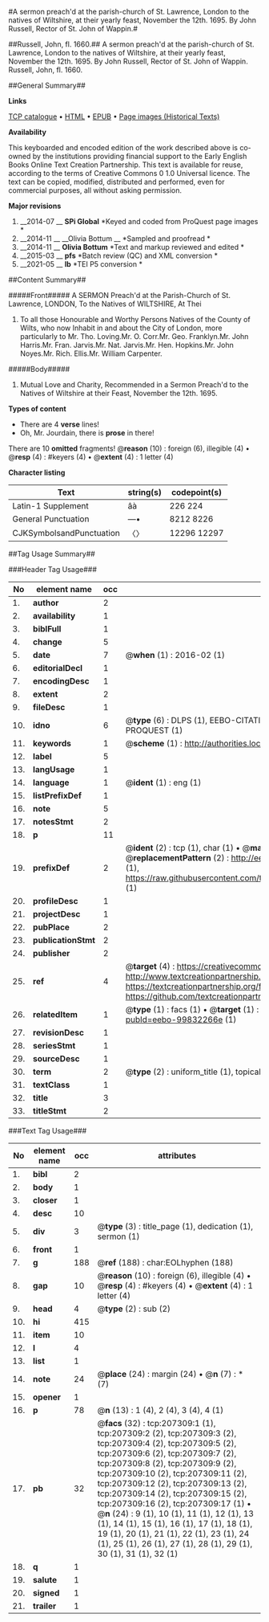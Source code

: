 #A sermon preach'd at the parish-church of St. Lawrence, London to the natives of Wiltshire, at their yearly feast, November the 12th. 1695. By John Russell, Rector of St. John of Wappin.#

##Russell, John, fl. 1660.##
A sermon preach'd at the parish-church of St. Lawrence, London to the natives of Wiltshire, at their yearly feast, November the 12th. 1695. By John Russell, Rector of St. John of Wappin.
Russell, John, fl. 1660.

##General Summary##

**Links**

[TCP catalogue](http://www.ota.ox.ac.uk/tcp/)  • 
[HTML](http://tei.it.ox.ac.uk/tcp/Texts-HTML/free/B29/B29151.html)  • 
[EPUB](http://tei.it.ox.ac.uk/tcp/Texts-EPUB/free/B29/B29151.epub) • 
[Page images (Historical Texts)](https://historicaltexts.jisc.ac.uk/eebo-99832266e)

**Availability**

This keyboarded and encoded edition of the work described above is co-owned by the
    institutions providing financial support to the Early English Books Online Text Creation
    Partnership. This text is available for reuse, according to the terms of  Creative Commons 0 1.0 Universal
    licence. The text can be copied, modified, distributed and performed, even for commercial
    purposes, all without asking permission.

**Major revisions**

1. __2014-07 __ __SPi Global__ *Keyed and coded from ProQuest page images *
1. __2014-11 __ __Olivia Bottum __ *Sampled and proofread *
1. __2014-11 __ __Olivia Bottum__ *Text and markup reviewed and edited *
1. __2015-03 __ __pfs__ *Batch review (QC) and XML conversion *
1. __2021-05 __ __lb__ *TEI P5 conversion *

##Content Summary##

#####Front#####
A SERMON Preach'd at the Parish-Church of St. Lawrence, LONDON, To the Natives of WILTSHIRE, At Thei
1. To all those Honourable and Worthy Persons Natives of the County of Wilts, who now Inhabit in and about the City of London, more particularly to
Mr. Tho. Loving.Mr. O. Corr.Mr. Geo. Franklyn.Mr. John Harris.Mr. Fran. Jarvis.Mr. Nat. Jarvis.Mr. Hen. Hopkins.Mr. John Noyes.Mr. Rich. Ellis.Mr. William Carpenter.

#####Body#####

1. Mutual Love and Charity, Recommended in a Sermon Preach'd to the Natives of Wiltshire at their Feast, November the 12th. 1695.

**Types of content**

  * There are 4 **verse** lines!
  * Oh, Mr. Jourdain, there is **prose** in there!

There are 10 **omitted** fragments! 
 @__reason__ (10) : foreign (6), illegible (4)  •  @__resp__ (4) : #keyers (4)  •  @__extent__ (4) : 1 letter (4)

**Character listing**


|Text|string(s)|codepoint(s)|
|---|---|---|
|Latin-1 Supplement|âà|226 224|
|General Punctuation|—•|8212 8226|
|CJKSymbolsandPunctuation|〈〉|12296 12297|

##Tag Usage Summary##

###Header Tag Usage###

|No|element name|occ|attributes|
|---|---|---|---|
|1.|__author__|2||
|2.|__availability__|1||
|3.|__biblFull__|1||
|4.|__change__|5||
|5.|__date__|7| @__when__ (1) : 2016-02 (1)|
|6.|__editorialDecl__|1||
|7.|__encodingDesc__|1||
|8.|__extent__|2||
|9.|__fileDesc__|1||
|10.|__idno__|6| @__type__ (6) : DLPS (1), EEBO-CITATION (1), VID (1), EEBO-PROQUEST (1), STC (1), PROQUEST (1)|
|11.|__keywords__|1| @__scheme__ (1) : http://authorities.loc.gov/ (1)|
|12.|__label__|5||
|13.|__langUsage__|1||
|14.|__language__|1| @__ident__ (1) : eng (1)|
|15.|__listPrefixDef__|1||
|16.|__note__|5||
|17.|__notesStmt__|2||
|18.|__p__|11||
|19.|__prefixDef__|2| @__ident__ (2) : tcp (1), char (1)  •  @__matchPattern__ (2) : ([0-9\-]+):([0-9IVX]+) (1), (.+) (1)  •  @__replacementPattern__ (2) : http://eebo.chadwyck.com/downloadtiff?vid=$1&page=$2 (1), https://raw.githubusercontent.com/textcreationpartnership/Texts/master/tcpchars.xml#$1 (1)|
|20.|__profileDesc__|1||
|21.|__projectDesc__|1||
|22.|__pubPlace__|2||
|23.|__publicationStmt__|2||
|24.|__publisher__|2||
|25.|__ref__|4| @__target__ (4) : https://creativecommons.org/publicdomain/zero/1.0/ (1), http://www.textcreationpartnership.org/docs/. (1), https://textcreationpartnership.org/faq/#faq05 (1), https://github.com/textcreationpartnership (1)|
|26.|__relatedItem__|1| @__type__ (1) : facs (1)  •  @__target__ (1) : https://data.historicaltexts.jisc.ac.uk/view?pubId=eebo-99832266e (1)|
|27.|__revisionDesc__|1||
|28.|__seriesStmt__|1||
|29.|__sourceDesc__|1||
|30.|__term__|2| @__type__ (2) : uniform_title (1), topical_term (1)|
|31.|__textClass__|1||
|32.|__title__|3||
|33.|__titleStmt__|2||


###Text Tag Usage###

|No|element name|occ|attributes|
|---|---|---|---|
|1.|__bibl__|2||
|2.|__body__|1||
|3.|__closer__|1||
|4.|__desc__|10||
|5.|__div__|3| @__type__ (3) : title_page (1), dedication (1), sermon (1)|
|6.|__front__|1||
|7.|__g__|188| @__ref__ (188) : char:EOLhyphen (188)|
|8.|__gap__|10| @__reason__ (10) : foreign (6), illegible (4)  •  @__resp__ (4) : #keyers (4)  •  @__extent__ (4) : 1 letter (4)|
|9.|__head__|4| @__type__ (2) : sub (2)|
|10.|__hi__|415||
|11.|__item__|10||
|12.|__l__|4||
|13.|__list__|1||
|14.|__note__|24| @__place__ (24) : margin (24)  •  @__n__ (7) : * (7)|
|15.|__opener__|1||
|16.|__p__|78| @__n__ (13) : 1 (4), 2 (4), 3 (4), 4 (1)|
|17.|__pb__|32| @__facs__ (32) : tcp:207309:1 (1), tcp:207309:2 (2), tcp:207309:3 (2), tcp:207309:4 (2), tcp:207309:5 (2), tcp:207309:6 (2), tcp:207309:7 (2), tcp:207309:8 (2), tcp:207309:9 (2), tcp:207309:10 (2), tcp:207309:11 (2), tcp:207309:12 (2), tcp:207309:13 (2), tcp:207309:14 (2), tcp:207309:15 (2), tcp:207309:16 (2), tcp:207309:17 (1)  •  @__n__ (24) : 9 (1), 10 (1), 11 (1), 12 (1), 13 (1), 14 (1), 15 (1), 16 (1), 17 (1), 18 (1), 19 (1), 20 (1), 21 (1), 22 (1), 23 (1), 24 (1), 25 (1), 26 (1), 27 (1), 28 (1), 29 (1), 30 (1), 31 (1), 32 (1)|
|18.|__q__|1||
|19.|__salute__|1||
|20.|__signed__|1||
|21.|__trailer__|1||
